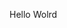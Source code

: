 Hello Wolrd
































































































































































































































































































































































































































































































































































































































































































































































































































































































































































































































































































































































































































































































































































































































































































































































































































































































































